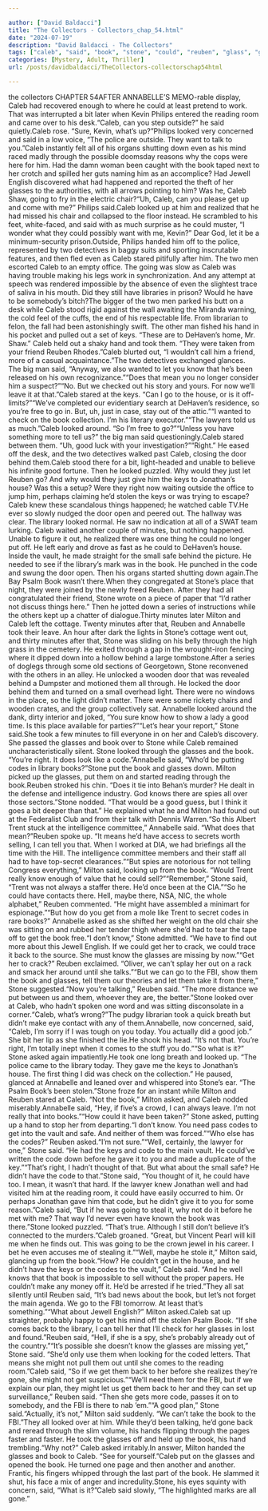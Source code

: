 ```yaml
---

author: ["David Baldacci"]
title: "The Collectors - Collectors_chap_54.html"
date: "2024-07-19"
description: "David Baldacci - The Collectors"
tags: ["caleb", "said", "book", "stone", "could", "reuben", "glass", "get", "looked", "code", "milton", "know", "annabelle", "let", "key", "go", "library", "took", "good", "even", "two", "would", "hand", "mean", "house"]
categories: [Mystery, Adult, Thriller]
url: /posts/davidbaldacci/TheCollectors-collectorschap54html

---
```


the collectors
CHAPTER 54AFTER ANNABELLE’S MEMO-rable display, Caleb had recovered enough to where he could at least pretend to work. That was interrupted a bit later when Kevin Philips entered the reading room and came over to his desk.“Caleb, can you step outside?” he said quietly.Caleb rose. “Sure, Kevin, what’s up?”Philips looked very concerned and said in a low voice, “The police are outside. They want to talk to you.”Caleb instantly felt all of his organs shutting down even as his mind raced madly through the possible doomsday reasons why the cops were here for him. Had the damn woman been caught with the book taped next to her crotch and spilled her guts naming him as an accomplice? Had Jewell English discovered what had happened and reported the theft of her glasses to the authorities, with all arrows pointing to him? Was he, Caleb Shaw, going to fry in the electric chair?“Uh, Caleb, can you please get up and come with me?” Philips said.Caleb looked up at him and realized that he had missed his chair and collapsed to the floor instead. He scrambled to his feet, white-faced, and said with as much surprise as he could muster, “I wonder what they could possibly want with me, Kevin?” Dear God, let it be a minimum-security prison.Outside, Philips handed him off to the police, represented by two detectives in baggy suits and sporting inscrutable features, and then fled even as Caleb stared pitifully after him. The two men escorted Caleb to an empty office. The going was slow as Caleb was having trouble making his legs work in synchronization. And any attempt at speech was rendered impossible by the absence of even the slightest trace of saliva in his mouth. Did they still have libraries in prison? Would he have to be somebody’s bitch?The bigger of the two men parked his butt on a desk while Caleb stood rigid against the wall awaiting the Miranda warning, the cold feel of the cuffs, the end of his respectable life. From librarian to felon, the fall had been astonishingly swift. The other man fished his hand in his pocket and pulled out a set of keys. “These are to DeHaven’s home, Mr. Shaw.” Caleb held out a shaky hand and took them. “They were taken from your friend Reuben Rhodes.”Caleb blurted out, “I wouldn’t call him a friend, more of a casual acquaintance.”The two detectives exchanged glances. The big man said, “Anyway, we also wanted to let you know that he’s been released on his own recognizance.”“Does that mean you no longer consider him a suspect?”“No. But we checked out his story and yours. For now we’ll leave it at that.”Caleb stared at the keys. “Can I go to the house, or is it off-limits?”“We’ve completed our evidentiary search at DeHaven’s residence, so you’re free to go in. But, uh, just in case, stay out of the attic.”“I wanted to check on the book collection. I’m his literary executor.”“The lawyers told us as much.”Caleb looked around. “So I’m free to go?”“Unless you have something more to tell us?” the big man said questioningly.Caleb stared between them. “Uh, good luck with your investigation?”“Right.” He eased off the desk, and the two detectives walked past Caleb, closing the door behind them.Caleb stood there for a bit, light-headed and unable to believe his infinite good fortune. Then he looked puzzled. Why would they just let Reuben go? And why would they just give him the keys to Jonathan’s house? Was this a setup? Were they right now waiting outside the office to jump him, perhaps claiming he’d stolen the keys or was trying to escape? Caleb knew these scandalous things happened; he watched cable TV.He ever so slowly nudged the door open and peered out. The hallway was clear. The library looked normal. He saw no indication at all of a SWAT team lurking. Caleb waited another couple of minutes, but nothing happened. Unable to figure it out, he realized there was one thing he could no longer put off. He left early and drove as fast as he could to DeHaven’s house. Inside the vault, he made straight for the small safe behind the picture. He needed to see if the library’s mark was in the book. He punched in the code and swung the door open. Then his organs started shutting down again.The Bay Psalm Book wasn’t there.When they congregated at Stone’s place that night, they were joined by the newly freed Reuben. After they had all congratulated their friend, Stone wrote on a piece of paper that “I’d rather not discuss things here.” Then he jotted down a series of instructions while the others kept up a chatter of dialogue.Thirty minutes later Milton and Caleb left the cottage. Twenty minutes after that, Reuben and Annabelle took their leave. An hour after dark the lights in Stone’s cottage went out, and thirty minutes after that, Stone was sliding on his belly through the high grass in the cemetery. He exited through a gap in the wrought-iron fencing where it dipped down into a hollow behind a large tombstone.After a series of doglegs through some old sections of Georgetown, Stone reconvened with the others in an alley. He unlocked a wooden door that was revealed behind a Dumpster and motioned them all through. He locked the door behind them and turned on a small overhead light. There were no windows in the place, so the light didn’t matter. There were some rickety chairs and wooden crates, and the group collectively sat. Annabelle looked around the dank, dirty interior and joked, “You sure know how to show a lady a good time. Is this place available for parties?”“Let’s hear your report,” Stone said.She took a few minutes to fill everyone in on her and Caleb’s discovery. She passed the glasses and book over to Stone while Caleb remained uncharacteristically silent. Stone looked through the glasses and the book. “You’re right. It does look like a code.”Annabelle said, “Who’d be putting codes in library books?”Stone put the book and glasses down. Milton picked up the glasses, put them on and started reading through the book.Reuben stroked his chin. “Does it tie into Behan’s murder? He dealt in the defense and intelligence industry. God knows there are spies all over those sectors.”Stone nodded. “That would be a good guess, but I think it goes a bit deeper than that.” He explained what he and Milton had found out at the Federalist Club and from their talk with Dennis Warren.“So this Albert Trent stuck at the intelligence committee,” Annabelle said. “What does that mean?”Reuben spoke up. “It means he’d have access to secrets worth selling, I can tell you that. When I worked at DIA, we had briefings all the time with the Hill. The intelligence committee members and their staff all had to have top-secret clearances.”“But spies are notorious for not telling Congress everything,” Milton said, looking up from the book. “Would Trent really know enough of value that he could sell?”“Remember,” Stone said, “Trent was not always a staffer there. He’d once been at the CIA.”“So he could have contacts there. Hell, maybe there, NSA, NIC, the whole alphabet,” Reuben commented. “He might have assembled a minimart for espionage.”“But how do you get from a mole like Trent to secret codes in rare books?” Annabelle asked as she shifted her weight on the old chair she was sitting on and rubbed her tender thigh where she’d had to tear the tape off to get the book free.“I don’t know,” Stone admitted. “We have to find out more about this Jewell English. If we could get her to crack, we could trace it back to the source. She must know the glasses are missing by now.”“Get her to crack?” Reuben exclaimed. “Oliver, we can’t splay her out on a rack and smack her around until she talks.”“But we can go to the FBI, show them the book and glasses, tell them our theories and let them take it from there,” Stone suggested.“Now you’re talking,” Reuben said. “The more distance we put between us and them, whoever they are, the better.”Stone looked over at Caleb, who hadn’t spoken one word and was sitting disconsolate in a corner.“Caleb, what’s wrong?”The pudgy librarian took a quick breath but didn’t make eye contact with any of them.Annabelle, now concerned, said, “Caleb, I’m sorry if I was tough on you today. You actually did a good job.” She bit her lip as she finished the lie.He shook his head. “It’s not that. You’re right, I’m totally inept when it comes to the stuff you do.”“So what is it?” Stone asked again impatiently.He took one long breath and looked up. “The police came to the library today. They gave me the keys to Jonathan’s house. The first thing I did was check on the collection.” He paused, glanced at Annabelle and leaned over and whispered into Stone’s ear. “The Psalm Book’s been stolen.”Stone froze for an instant while Milton and Reuben stared at Caleb. “Not the book,” Milton asked, and Caleb nodded miserably.Annabelle said, “Hey, if five’s a crowd, I can always leave. I’m not really that into books.”“How could it have been taken?” Stone asked, putting up a hand to stop her from departing.“I don’t know. You need pass codes to get into the vault and safe. And neither of them was forced.”“Who else has the codes?” Reuben asked.“I’m not sure.”“Well, certainly, the lawyer for one,” Stone said. “He had the keys and code to the main vault. He could’ve written the code down before he gave it to you and made a duplicate of the key.”“That’s right, I hadn’t thought of that. But what about the small safe? He didn’t have the code to that.”Stone said, “You thought of it, he could have too. I mean, it wasn’t that hard. If the lawyer knew Jonathan well and had visited him at the reading room, it could have easily occurred to him. Or perhaps Jonathan gave him that code, but he didn’t give it to you for some reason.”Caleb said, “But if he was going to steal it, why not do it before he met with me? That way I’d never even have known the book was there.”Stone looked puzzled. “That’s true. Although I still don’t believe it’s connected to the murders.”Caleb groaned. “Great, but Vincent Pearl will kill me when he finds out. This was going to be the crown jewel in his career. I bet he even accuses me of stealing it.”“Well, maybe he stole it,” Milton said, glancing up from the book.“How? He couldn’t get in the house, and he didn’t have the keys or the codes to the vault,” Caleb said. “And he well knows that that book is impossible to sell without the proper papers. He couldn’t make any money off it. He’d be arrested if he tried.”They all sat silently until Reuben said, “It’s bad news about the book, but let’s not forget the main agenda. We go to the FBI tomorrow. At least that’s something.”“What about Jewell English?” Milton asked.Caleb sat up straighter, probably happy to get his mind off the stolen Psalm Book. “If she comes back to the library, I can tell her that I’ll check for her glasses in lost and found.”Reuben said, “Hell, if she is a spy, she’s probably already out of the country.”“It’s possible she doesn’t know the glasses are missing yet,” Stone said. “She’d only use them when looking for the coded letters. That means she might not pull them out until she comes to the reading room.”Caleb said, “So if we get them back to her before she realizes they’re gone, she might not get suspicious.”“We’ll need them for the FBI, but if we explain our plan, they might let us get them back to her and they can set up surveillance,” Reuben said. “Then she gets more code, passes it on to somebody, and the FBI is there to nab ’em.”“A good plan,” Stone said.“Actually, it’s not,” Milton said suddenly. “We can’t take the book to the FBI.”They all looked over at him. While they’d been talking, he’d gone back and reread through the slim volume, his hands flipping through the pages faster and faster. He took the glasses off and held up the book, his hand trembling.“Why not?” Caleb asked irritably.In answer, Milton handed the glasses and book to Caleb. “See for yourself.”Caleb put on the glasses and opened the book. He turned one page and then another and another. Frantic, his fingers whipped through the last part of the book. He slammed it shut, his face a mix of anger and incredulity.Stone, his eyes squinty with concern, said, “What is it?”Caleb said slowly, “The highlighted marks are all gone.”